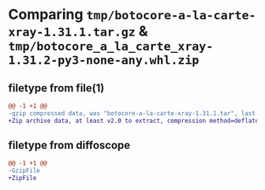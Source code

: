 # Comparing `tmp/botocore-a-la-carte-xray-1.31.1.tar.gz` & `tmp/botocore_a_la_carte_xray-1.31.2-py3-none-any.whl.zip`

## filetype from file(1)

```diff
@@ -1 +1 @@
-gzip compressed data, was "botocore-a-la-carte-xray-1.31.1.tar", last modified: Sat Jul  8 01:42:49 2023, max compression
+Zip archive data, at least v2.0 to extract, compression method=deflate
```

## filetype from diffoscope

```diff
@@ -1 +1 @@
-GzipFile
+ZipFile
```

